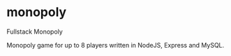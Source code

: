 # monopoly
Fullstack Monopoly

Monopoly game for up to 8 players written in NodeJS, Express and MySQL.
